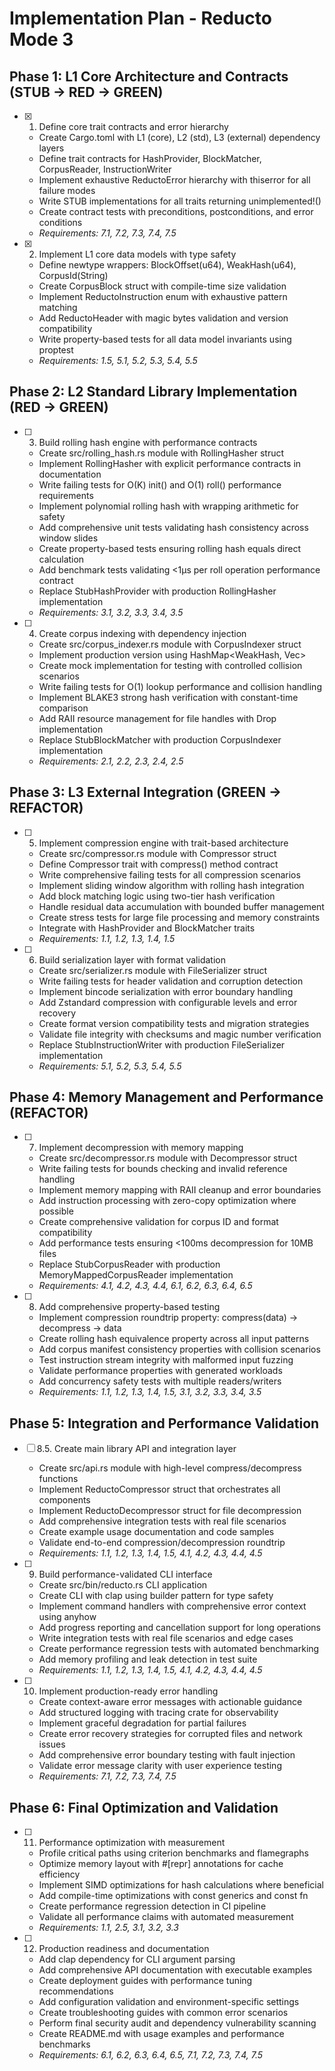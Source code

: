 # Implementation Plan - Reducto Mode 3

## Phase 1: L1 Core Architecture and Contracts (STUB → RED → GREEN)

- [x] 1. Define core trait contracts and error hierarchy
  - Create Cargo.toml with L1 (core), L2 (std), L3 (external) dependency layers
  - Define trait contracts for HashProvider, BlockMatcher, CorpusReader, InstructionWriter
  - Implement exhaustive ReductoError hierarchy with thiserror for all failure modes
  - Write STUB implementations for all traits returning unimplemented!()
  - Create contract tests with preconditions, postconditions, and error conditions
  - _Requirements: 7.1, 7.2, 7.3, 7.4, 7.5_

- [x] 2. Implement L1 core data models with type safety
  - Define newtype wrappers: BlockOffset(u64), WeakHash(u64), CorpusId(String)
  - Create CorpusBlock struct with compile-time size validation
  - Implement ReductoInstruction enum with exhaustive pattern matching
  - Add ReductoHeader with magic bytes validation and version compatibility
  - Write property-based tests for all data model invariants using proptest
  - _Requirements: 1.5, 5.1, 5.2, 5.3, 5.4, 5.5_

## Phase 2: L2 Standard Library Implementation (RED → GREEN)

- [ ] 3. Build rolling hash engine with performance contracts
  - Create src/rolling_hash.rs module with RollingHasher struct
  - Implement RollingHasher with explicit performance contracts in documentation
  - Write failing tests for O(K) init() and O(1) roll() performance requirements
  - Implement polynomial rolling hash with wrapping arithmetic for safety
  - Add comprehensive unit tests validating hash consistency across window slides
  - Create property-based tests ensuring rolling hash equals direct calculation
  - Add benchmark tests validating <1μs per roll operation performance contract
  - Replace StubHashProvider with production RollingHasher implementation
  - _Requirements: 3.1, 3.2, 3.3, 3.4, 3.5_

- [ ] 4. Create corpus indexing with dependency injection
  - Create src/corpus_indexer.rs module with CorpusIndexer struct
  - Implement production version using HashMap<WeakHash, Vec<CorpusBlock>>
  - Create mock implementation for testing with controlled collision scenarios
  - Write failing tests for O(1) lookup performance and collision handling
  - Implement BLAKE3 strong hash verification with constant-time comparison
  - Add RAII resource management for file handles with Drop implementation
  - Replace StubBlockMatcher with production CorpusIndexer implementation
  - _Requirements: 2.1, 2.2, 2.3, 2.4, 2.5_

## Phase 3: L3 External Integration (GREEN → REFACTOR)

- [ ] 5. Implement compression engine with trait-based architecture
  - Create src/compressor.rs module with Compressor struct
  - Define Compressor trait with compress() method contract
  - Write comprehensive failing tests for all compression scenarios
  - Implement sliding window algorithm with rolling hash integration
  - Add block matching logic using two-tier hash verification
  - Handle residual data accumulation with bounded buffer management
  - Create stress tests for large file processing and memory constraints
  - Integrate with HashProvider and BlockMatcher traits
  - _Requirements: 1.1, 1.2, 1.3, 1.4, 1.5_

- [ ] 6. Build serialization layer with format validation
  - Create src/serializer.rs module with FileSerializer struct
  - Write failing tests for header validation and corruption detection
  - Implement bincode serialization with error boundary handling
  - Add Zstandard compression with configurable levels and error recovery
  - Create format version compatibility tests and migration strategies
  - Validate file integrity with checksums and magic number verification
  - Replace StubInstructionWriter with production FileSerializer implementation
  - _Requirements: 5.1, 5.2, 5.3, 5.4, 5.5_

## Phase 4: Memory Management and Performance (REFACTOR)

- [ ] 7. Implement decompression with memory mapping
  - Create src/decompressor.rs module with Decompressor struct
  - Write failing tests for bounds checking and invalid reference handling
  - Implement memory mapping with RAII cleanup and error boundaries
  - Add instruction processing with zero-copy optimization where possible
  - Create comprehensive validation for corpus ID and format compatibility
  - Add performance tests ensuring <100ms decompression for 10MB files
  - Replace StubCorpusReader with production MemoryMappedCorpusReader implementation
  - _Requirements: 4.1, 4.2, 4.3, 4.4, 6.1, 6.2, 6.3, 6.4, 6.5_

- [ ] 8. Add comprehensive property-based testing
  - Implement compression roundtrip property: compress(data) → decompress → data
  - Create rolling hash equivalence property across all input patterns
  - Add corpus manifest consistency properties with collision scenarios
  - Test instruction stream integrity with malformed input fuzzing
  - Validate performance properties with generated workloads
  - Add concurrency safety tests with multiple readers/writers
  - _Requirements: 1.1, 1.2, 1.3, 1.4, 1.5, 3.1, 3.2, 3.3, 3.4, 3.5_

## Phase 5: Integration and Performance Validation

- [ ] 8.5. Create main library API and integration layer
  - Create src/api.rs module with high-level compress/decompress functions
  - Implement ReductoCompressor struct that orchestrates all components
  - Implement ReductoDecompressor struct for file decompression
  - Add comprehensive integration tests with real file scenarios
  - Create example usage documentation and code samples
  - Validate end-to-end compression/decompression roundtrip
  - _Requirements: 1.1, 1.2, 1.3, 1.4, 1.5, 4.1, 4.2, 4.3, 4.4, 4.5_

- [ ] 9. Build performance-validated CLI interface
  - Create src/bin/reducto.rs CLI application
  - Create CLI with clap using builder pattern for type safety
  - Implement command handlers with comprehensive error context using anyhow
  - Add progress reporting and cancellation support for long operations
  - Write integration tests with real file scenarios and edge cases
  - Create performance regression tests with automated benchmarking
  - Add memory profiling and leak detection in test suite
  - _Requirements: 1.1, 1.2, 1.3, 1.4, 1.5, 4.1, 4.2, 4.3, 4.4, 4.5_

- [ ] 10. Implement production-ready error handling
  - Create context-aware error messages with actionable guidance
  - Add structured logging with tracing crate for observability
  - Implement graceful degradation for partial failures
  - Create error recovery strategies for corrupted files and network issues
  - Add comprehensive error boundary testing with fault injection
  - Validate error message clarity with user experience testing
  - _Requirements: 7.1, 7.2, 7.3, 7.4, 7.5_

## Phase 6: Final Optimization and Validation

- [ ] 11. Performance optimization with measurement
  - Profile critical paths using criterion benchmarks and flamegraphs
  - Optimize memory layout with #[repr] annotations for cache efficiency
  - Implement SIMD optimizations for hash calculations where beneficial
  - Add compile-time optimizations with const generics and const fn
  - Create performance regression detection in CI pipeline
  - Validate all performance claims with automated measurement
  - _Requirements: 1.1, 2.5, 3.1, 3.2, 3.3_

- [ ] 12. Production readiness and documentation
  - Add clap dependency for CLI argument parsing
  - Add comprehensive API documentation with executable examples
  - Create deployment guides with performance tuning recommendations
  - Add configuration validation and environment-specific settings
  - Create troubleshooting guides with common error scenarios
  - Perform final security audit and dependency vulnerability scanning
  - Create README.md with usage examples and performance benchmarks
  - _Requirements: 6.1, 6.2, 6.3, 6.4, 6.5, 7.1, 7.2, 7.3, 7.4, 7.5_
